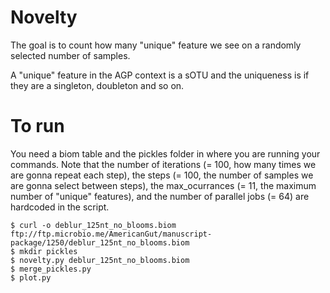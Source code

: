 # Novelty

The goal is to count how many "unique" feature we see on a randomly selected number of samples.

A "unique" feature in the AGP context is a sOTU and the uniqueness is if they are a singleton, doubleton and so on.

# To run

You need a biom table and the pickles folder in where you are running your commands. Note that the number of
iterations (= 100, how many times we are gonna repeat each step), the steps (= 100, the number of samples we are
gonna select between steps), the max_ocurrances (= 11, the maximum number of "unique" features), and the
number of parallel jobs (= 64) are hardcoded in the script.

    $ curl -o deblur_125nt_no_blooms.biom ftp://ftp.microbio.me/AmericanGut/manuscript-package/1250/deblur_125nt_no_blooms.biom
    $ mkdir pickles
    $ novelty.py deblur_125nt_no_blooms.biom
    $ merge_pickles.py
    $ plot.py
